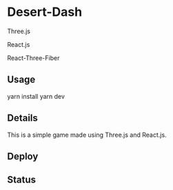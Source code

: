 # Desert-Dash

Three.js

React.js

React-Three-Fiber

## Usage
yarn install
yarn dev

## Details

This is a simple game made using Three.js and React.js.

## Deploy


## Status


